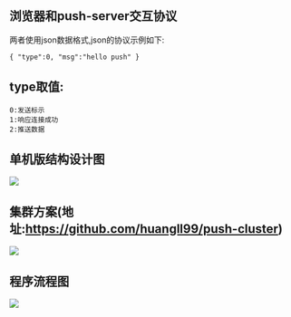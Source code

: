 ## 浏览器和push-server交互协议

两者使用json数据格式,json的协议示例如下:

`
{
    "type":0,
    "msg":"hello push"
}
`

## type取值:
    0:发送标示
    1:响应连接成功
    2:推送数据

## 单机版结构设计图
![](https://github.com/huangll99/h-push/blob/master/doc/push-design.png)

## 集群方案(地址:https://github.com/huangll99/push-cluster)

![](https://github.com/huangll99/h-push/blob/master/doc/push-cluster-flow.png)


## 程序流程图

![](https://github.com/huangll99/h-push/blob/master/doc/code-flow.png)
